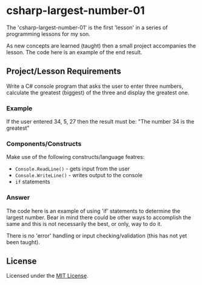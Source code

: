 # csharp-largest-number-01

The 'csharp-largest-number-01' is the first 'lesson' in a series of programming lessons for my son.  

As new concepts are learned (taught) then a small project accompanies the lesson.  The code here is an
example of the end result.

## Project/Lesson Requirements
Write a C# console program that asks the user to enter three numbers, calculate the greatest (biggest)
of the three and display the greatest one.

### Example 
If the user entered 34, 5, 27 then the result must be: "The number 34 is the greatest"

### Components/Constructs
Make use of the following constructs/language featres:
- ```Console.ReadLine()``` - gets input from the user
- ```Console.WriteLine()``` - writes output to the console
- ```if``` statements

### Answer
The code here is an example of using 'if' statements to determine the largest number.  Bear in mind there could be other ways to accomplish the same and this is not necessarily the best, or only, way to do it.  

There is no 'error' handling or input checking/validation (this has not yet been taught). 

## License
Licensed under the [MIT License](./LICENSE).
